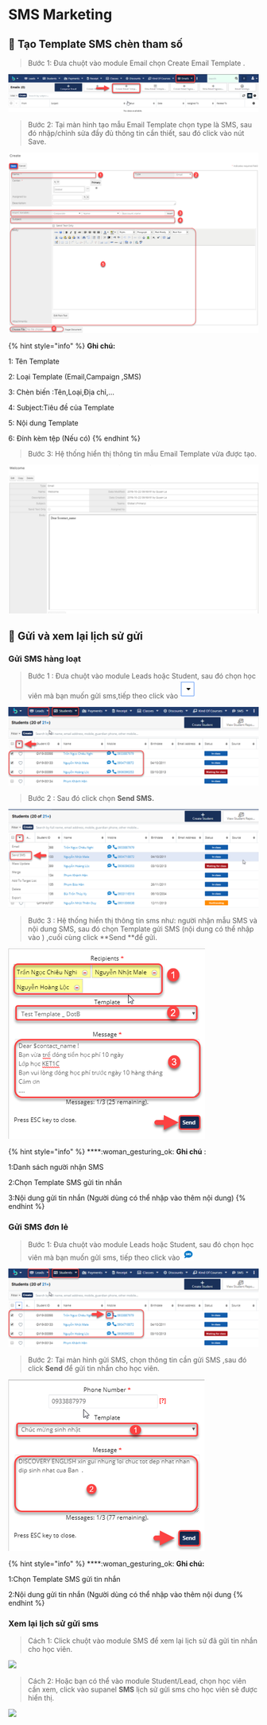 # SMS Marketing

## :wave: Tạo Template SMS chèn tham số

> Bước 1: Đưa chuột vào module Email chọn Create Email Template .

![](<../.gitbook/assets/email1 (1).png>)

> Bước 2: Tại màn hình tạo mẫu Email Template chọn type là SMS, sau đó nhập/chỉnh sửa đầy đủ thông tin cần thiết, sau đó click vào nút Save.

![](<../.gitbook/assets/email2 (1).png>)

{% hint style="info" %}
**Ghi chú:**

1: Tên Template

2: Loại Template (Email,Campaign ,SMS)

3: Chèn biến :Tên,Loại,Địa chỉ,…

4: Subject:Tiêu đề của Template

5: Nội dung Template

6: Đính kèm tệp (Nếu có)
{% endhint %}

> Bước 3: Hệ thống hiển thị thông tin mẫu Email Template vừa được tạo.

![](<../.gitbook/assets/email3 (1).png>)

## :envelope_with_arrow: Gửi và xem lại lịch sử gửi

### Gửi SMS hàng loạt

> Bước 1 : Đưa chuột vào module Leads hoặc Student, sau đó chọn học viên mà bạn muốn gửi sms,tiếp theo click vào ![](../.gitbook/assets/sms1.png) 

![](../.gitbook/assets/sms2.png)

> Bước 2 : 
>  Sau đó click chọn **Send SMS.**

![](../.gitbook/assets/sms3.png)

> Bước 3 : Hệ thống hiển thị thông tin sms như: người nhận mẫu SMS và nội dung SMS, sau đó chọn Template gửi SMS (nội dung có thể nhập vào ) ,cuối cùng click **Send **để gửi.

![](../.gitbook/assets/sms4.png)

{% hint style="info" %}
****:woman_gesturing_ok: **Ghi chú** :

1:Danh sách người nhận SMS

2:Chọn Template SMS gửi tin nhắn 

3:Nội dung gửi tin nhắn (Người dùng có thể nhập vào thêm nội dung)
{% endhint %}

### Gửi SMS đơn lẻ

> Bước 1: Đưa chuột vào module Leads hoặc Student, sau đó chọn học viên mà bạn muốn gửi sms, tiếp theo click vào ![](../.gitbook/assets/smsdonle.png) 

![](../.gitbook/assets/smsdonle1.png)

> Bước 2: 
>  Tại màn hình gửi SMS, chọn thông tin cần gửi SMS ,sau đó click **Send** để gửi tin nhắn cho học viên.

![](../.gitbook/assets/smsdonle3.png)

{% hint style="info" %}
****:woman_gesturing_ok: **Ghi chú:**

1:Chọn Template SMS gửi tin nhắn 

2:Nội dung gửi tin nhắn (Người dùng có thể nhập vào thêm nội dung
{% endhint %}

### Xem lại lịch sử gửi sms

> Cách 1: Click chuột vào module SMS để xem lại lịch sử đã gửi tin nhắn cho học viên.

![](../.gitbook/assets/xémms1.png)

> Cách 2: 
>  Hoặc bạn có thể vào module Student/Lead, chọn học viên cần xem, click vào supanel **SMS** lịch sử gửi sms cho học viên sẽ được hiển thị.

![](../.gitbook/assets/xémms2.png)

